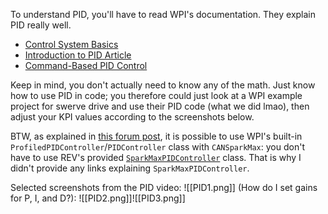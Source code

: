 To understand PID, you'll have to read WPI's documentation. They explain PID really well.
- [Control System Basics](https://docs.wpilib.org/en/stable/docs/software/advanced-controls/introduction/control-system-basics.html)
- [Introduction to PID Article](https://docs.wpilib.org/en/stable/docs/software/advanced-controls/introduction/introduction-to-pid.html)
- [Command-Based PID Control](https://docs.wpilib.org/en/stable/docs/software/commandbased/pid-subsystems-commands.html)

Keep in mind, you don't actually need to know any of the math. Just know how to use PID in code; you therefore could just look at a WPI example project for swerve drive and use their PID code (what we did lmao), then adjust your KPI values according to the screenshots below.

BTW, as explained in [this forum post](https://forums.firstinspires.org/forum/general-discussions/first-programs/first-robotics-competition/competition-discussion/programming-aa/java-ad/96635-difference-between-pidcontroller-and-sparkpidcontroller#post96636), it is possible to use WPI's built-in `ProfiledPIDController`/`PIDController` class with `CANSparkMax`: you don't have to use REV's provided [`SparkMaxPIDController`](https://codedocs.revrobotics.com/java/com/revrobotics/sparkmaxpidcontroller) class. That is why I didn't provide any links explaining `SparkMaxPIDController`.

Selected screenshots from the PID video:
![[PID1.png]]
(How do I set gains for P, I, and D?):
![[PID2.png]]![[PID3.png]]